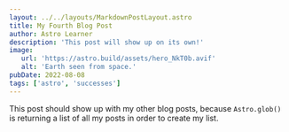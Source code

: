 ```yaml
---
layout: ../../layouts/MarkdownPostLayout.astro
title: My Fourth Blog Post
author: Astro Learner
description: 'This post will show up on its own!'
image:
   url: 'https://astro.build/assets/hero_NkT0b.avif'
   alt: 'Earth seen from space.'
pubDate: 2022-08-08
tags: ['astro', 'successes']
---
```


This post should show up with my other blog posts, because `Astro.glob()` is returning a list of all my posts in order to create my list.
